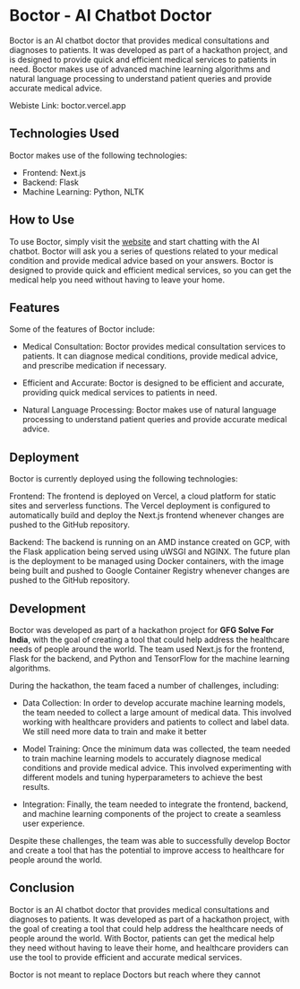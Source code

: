 # **Boctor - AI Chatbot Doctor**
Boctor is an AI chatbot doctor that provides medical consultations and diagnoses to patients. It was developed as part of a hackathon project, and is designed to provide quick and efficient medical services to patients in need. Boctor makes use of advanced machine learning algorithms and natural language processing to understand patient queries and provide accurate medical advice.

Webiste Link: boctor.vercel.app

## Technologies Used
Boctor makes use of the following technologies:

- Frontend: Next.js
- Backend: Flask
- Machine Learning: Python, NLTK

## How to Use
To use Boctor, simply visit the [website](https://boctor.vercel.app/) and start chatting with the AI chatbot. Boctor will ask you a series of questions related to your medical condition and provide medical advice based on your answers. Boctor is designed to provide quick and efficient medical services, so you can get the medical help you need without having to leave your home.

## Features
Some of the features of Boctor include:

- Medical Consultation: Boctor provides medical consultation services to patients. It can diagnose medical conditions, provide medical advice, and prescribe medication if necessary.

- Efficient and Accurate: Boctor is designed to be efficient and accurate, providing quick medical services to patients in need.

- Natural Language Processing: Boctor makes use of natural language processing to understand patient queries and provide accurate medical advice.

## Deployment
Boctor is currently deployed using the following technologies:

Frontend: The frontend is deployed on Vercel, a cloud platform for static sites and serverless functions. The Vercel deployment is configured to automatically build and deploy the Next.js frontend whenever changes are pushed to the GitHub repository.

Backend: The backend is running on an AMD instance created on GCP, with the Flask application being served using uWSGI and NGINX.
         The future plan is the deployment to be managed using Docker containers, with the image being built and pushed to Google Container Registry whenever changes are pushed to the GitHub repository.

## Development
Boctor was developed as part of a hackathon project for **GFG Solve For India**, with the goal of creating a tool that could help address the healthcare needs of people around the world. The team used Next.js for the frontend, Flask for the backend, and Python and TensorFlow for the machine learning algorithms.

During the hackathon, the team faced a number of challenges, including:

- Data Collection: In order to develop accurate machine learning models, the team needed to collect a large amount of medical data. This involved working with healthcare providers and patients to collect and label data.
                   We still need more data to train and make it better

- Model Training: Once the minimum data was collected, the team needed to train machine learning models to accurately diagnose medical conditions and provide medical advice. This involved experimenting with different models and tuning hyperparameters to achieve the best results.

- Integration: Finally, the team needed to integrate the frontend, backend, and machine learning components of the project to create a seamless user experience.

Despite these challenges, the team was able to successfully develop Boctor and create a tool that has the potential to improve access to healthcare for people around the world.

## Conclusion
Boctor is an AI chatbot doctor that provides medical consultations and diagnoses to patients. It was developed as part of a hackathon project, with the goal of creating a tool that could help address the healthcare needs of people around the world. With Boctor, patients can get the medical help they need without having to leave their home, and healthcare providers can use the tool to provide efficient and accurate medical services.

Boctor is not meant to replace Doctors but reach where they cannot
